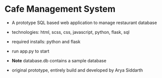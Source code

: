 # Cafe Management System
- A prototype SQL based web application to manage restaurant database
- technologies: html, scss, css, javascript, python, flask, sql
- required installs: python and flask
- run app.py to start
- **Note** database.db contains a sample database

- original prototype, entirely build and developed by Arya Siddarth

